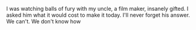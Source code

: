 I was watching balls of fury with my uncle, a film maker, insanely gifted. I asked him what it would cost to make it today. I'll never forget his answer. We can't. We don't know how

